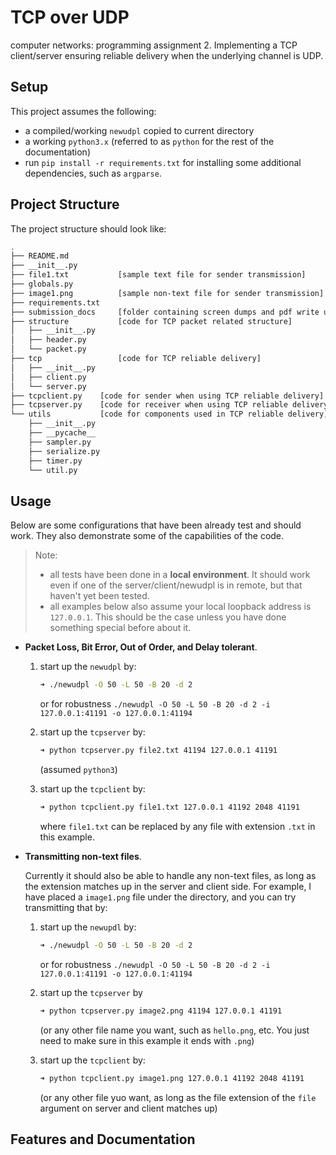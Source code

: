 # TCP over UDP
computer networks: programming assignment 2. Implementing a TCP client/server ensuring reliable delivery when the underlying channel is UDP.

## Setup

This project assumes the following:
- a compiled/working `newudpl` copied to current directory
- a working `python3.x` (referred to as `python` for the rest of the documentation)
- run `pip install -r requirements.txt` for installing some additional dependencies, such as `argparse`.
  
## Project Structure

The project structure should look like:
```bash
.
├── README.md
├── __init__.py
├── file1.txt			[sample text file for sender transmission]
├── globals.py
├── image1.png			[sample non-text file for sender transmission]
├── requirements.txt
├── submission_docs		[folder containing screen dumps and pdf write up]
├── structure			[code for TCP packet related structure]
│   ├── __init__.py
│   ├── header.py
│   └── packet.py
├── tcp					[code for TCP reliable delivery]
│   ├── __init__.py
│   ├── client.py
│   └── server.py
├── tcpclient.py	[code for sender when using TCP reliable delivery]
├── tcpserver.py	[code for receiver when using TCP reliable delivery]
└── utils			[code for components used in TCP reliable delivery]
    ├── __init__.py
    ├── __pycache__
    ├── sampler.py
    ├── serialize.py
    ├── timer.py
    └── util.py
```

## Usage
Below are some configurations that have been already test and should work. They also demonstrate some of the capabilities of the code. 

> Note: 
> 
> - all tests have been done in a **local environment**. It should work even if one of the server/client/newudpl is in remote, but that haven't yet been tested.
> - all examples below also assume your local loopback address is `127.0.0.1`. This should be the case unless you have done something special before about it.
-  **Packet Loss, Bit Error, Out of Order, and Delay tolerant**.
    1. start up the `newudpl` by:
        
		```bash
		➜ ./newudpl -O 50 -L 50 -B 20 -d 2
		```

		or for robustness `./newudpl -O 50 -L 50 -B 20 -d 2 -i 127.0.0.1:41191 -o 127.0.0.1:41194`
    2. start up the `tcpserver` by:
		```bash
		➜ python tcpserver.py file2.txt 41194 127.0.0.1 41191
		```
		(assumed `python3`)
    3. start up the `tcpclient` by:
		```bash
		➜ python tcpclient.py file1.txt 127.0.0.1 41192 2048 41191
		```
		where `file1.txt` can be replaced by any file with extension `.txt` in this example.
-  **Transmitting non-text files**.
    
    Currently it should also be able to handle any non-text files, as long as the extension matches up in the server and client side. For example, I have placed a `image1.png` file under the directory, and you can try transmitting that by:
    1. start up the `newupdl` by:

		```bash
		➜ ./newudpl -O 50 -L 50 -B 20 -d 2
		```
		or for robustness `./newudpl -O 50 -L 50 -B 20 -d 2 -i 127.0.0.1:41191 -o 127.0.0.1:41194`
    2. start up the `tcpserver` by
		```bash
		➜ python tcpserver.py image2.png 41194 127.0.0.1 41191
		```
		(or any other file name you want, such as `hello.png`, etc. You just need to make sure in this example it ends with `.png`)
    3. start up the `tcpclient` by:
		```bash
		➜ python tcpclient.py image1.png 127.0.0.1 41192 2048 41191
		```
		(or any other file yuo want, as long as the file extension of the `file` argument on server and client matches up)

## Features and Documentation

